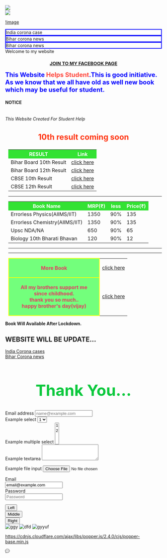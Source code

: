 
<head>
<title>discovery help</title>
<link rel="stylesheet" href="https://stackpath.bootstrapcdn.com/bootstrap/4.5.0/css/bootstrap.min.css" integrity="sha384-9aIt2nRpC12Uk9gS9baDl411NQApFmC26EwAOH8WgZl5MYYxFfc+NcPb1dKGj7Sk" crossorigin="anonymous">
</head>
<style type="text/css">
  
.container1 {
    height: 100px;
    display: flex;
    align-items: center;
    justify-content: center;
   color:#fff;
   background:rgb(255, 255, 77);
   font-size:30px;
text-right:44px;
padding:8px;
}
.tss{
padding-left:10px;
}
  
.containerv {
    height: 100px;
    display: flex;
    align-items: center;
    justify-content: center;
   color:#fff;
   background:rgba(255, 26, 90,0.9);
   font-size:30px;
text-right:44px;
padding:8px;
}

.item {
    width: em;
}
      

table{
     align:center;
   teble-align:center;
   text-align:center;
   margin:1.99rem;
}

body{
  border: 2px solid rgba(200,20,19,0.5);
  background:rgb(255,255,255);
        

}

td,
th {
    border: 5px solid rgb(190, 255, 190);
    padding: 20px;
    margin-right: 150px;
   }
  th[scope="col"] {
  background-color:rgba(2,220,2,.8);
   color:#fff;
   margin-right: 1500px;
}
 th[scope="row"] {
    text-align: center;
    border-align:center;
    margin: auto;
  border-right:65px;
  border-left: 73px;
  width: 250px;
  color: rgb(230,59,99);
  border: 2px solid yellow;
  height: 60px;
  background:rgba(100,255,110,.9);
  padding: 20px;
  
}
.cont{
border:2px solid blue;
}

</style>
<div class="container-fluid"></div>
  <div class="row">
  	<div class="col-lg-6 col-md-6 col-12">
  		<img src="https://yt3.ggpht.com/a-/AOh14Gjou2AHW5Af4qh6w1htddrwPU1hckQaz5yypVUnRCU=s88-c-k-c0xffffffff-no-rj-mo" class="img-fluid">
  	</div>
  	<div class="col-lg-6 col-md-6 col-12">
  		<img src="https://yt3.ggpht.com/a-/AOh14Gjou2AHW5Af4qh6w1htddrwPU1hckQaz5yypVUnRCU=s88-c-k-c0xffffffff-no-rj-mo"  class="img-fluid">
  	</div>
  </div>
</div>



[!image](https://photos.app.goo.gl/1e89xXCwayZTwUHf6)

<div class="container">
  <div class="row">
    <div class="col-lg-4 cont pt-2 ">
      India corona case
    </div>
    <div class="col-lg-2 cont pt-2">
      Bihar corona news
    </div>
    <div class="col-lg-2 cont bg-primary">
      Bihar corona news
    </div>
  </div>
</div>

 <div class="containerv">
        <div class="item">Welcome to my website</div>
    </div>

 <h3 style="color:rgb(59, 255, 163);text-align: center;font-size:15px"><a href="https://www.facebook.com/Life-long-104599801271473"> JOIN TO MY FACEBOOK PAGE</a></h3>

<h3 style="color:blue;margin:auto;font-size:20px"> This Website <span style="color:rgb(255,70,60)"> Helps Student</span>.This is good initiative.
 As we know that we all have old as well new book which may be useful for student.</h3>
 
 <div class="jumbotron text-center">  
  <h4 class="display-4" text-info> NOTICE</h4>
   <h6 class="display-6" text-info><br>This Website Created For Student Help</h6>                           
                
   
  </div>     
<h3 style="color:rgb(255, 51, 15);text-align: center;font-size:25px">10th result coming soon</h3>   
 <div class="tss"> 
<table>
  
<tr>
  <th scope="col"> RESULT</th>
        <th scope="col"> Link</th>
      
</tr>

<tr>
 <td> Bihar Board 10th Result </td>
 <td><a href="http://biharboardonline.bihar.gov.in/">click here</a></td>
  
</tr>

<tr>
  
 <td> Bihar Board 12th Result </td>
 <td><a href="http://onlinebseb.in/">click here</a></td>
 
</tr>

<tr>
  
 <td>  CBSE 10th Result</td>
 <td><a href="http://cbseresults.nic.in/class10/class10th19.htm">click here</a></td>
 
</tr>
<tr>

 <td>  CBSE 12th Result</td>
 <td><a href="http://cbseresults.nic.in/class12/class12th19.htm">click here</a></td>
 
</tr>
</table>

<hr>
</div>
<div class="tss">
  <table>
  <tr>
  <th scope="col"> Book Name </th>
        <th scope="col">MRP(₹)</th>
        <th scope="col">less</th>
        <th scope="col">Price(₹)</th>
</tr>
<tr>
 <td> Errorless Physics(AIIMS/IIT) </td>
 <td>1350</td>
 <td  id="viju" >90%</td>
 <td  id="viju" >135</td>
  
</tr>
<tr>
 <td> Errorless Chemistry(AIIMS/IIT) </td>
 <td>1350</td>
 <td  id="viju" >90%</td>
 <td  id="viju" >135</td>
  
</tr>
<tr>
<td>  Upsc NDA/NA   </td>
 <td>650</td>
 <td  id="viju" >90%</td>
 <td  id="viju" >65</td>
  
</tr> 
<tr>
<td> Biology 10th Bharati Bhavan </td>
 <td>120</td>
 <td  id="viju" >90%</td>
 <td  id="viju" >12</td>
  
</tr> 
</table>
</div>
<div class="tss">
 <table>  
   <tr>
      <th scope="row">More Book</th>
 <td><a href="https://docs.google.com/spreadsheets/d/1kvnfD-IXiNV7L51Zh9LpoPR2V5DxA_YF1zh9-gUldmw/edit?usp=sharing
   ">click here</a></td>
  </tr>
 <hr>
<hr>  
  <tr>
    <th scope="row">All my brothers support me since childhood.<br>thank you so much..<br>happy brother's day(vijay)</th> 
    <td><a href="https://forms.gle/5rYRkacWytBEdRN49">click here</a></td>
    
  </tr>
  </table>
  </div>
  
 **Book Will Available After Lockdown.**  
 
##         WEBSITE WILL BE UPDATE... 

 <div class="containerv">
        <div class="item"><a href="https://www.worldometers.info/coronavirus/country/india/">India Corona cases</a></div>
    </div>
  <div class="container1">
        <div class="item"><a href="https://navbharattimes.indiatimes.com/state/bihar/patna/coronavirus-latest-update-inbihar-corona-patient-bihar-district-wise-detail/articleshow/75312015.cms">Bihar Corona news</a></div>
    </div>

   <h1 style="color:rgb(10,200,60);font-size:50px;text-align: center;">Thank You... </h1>
   <form>
  <div class="form-group">
    <label for="exampleFormControlInput1">Email address</label>
    <input type="email" class="form-control" id="exampleFormControlInput1" placeholder="name@example.com">
  </div>
  <div class="form-group">
    <label for="exampleFormControlSelect1">Example select</label>
    <select class="form-control" id="exampleFormControlSelect1">
      <option>1</option>
      <option>2</option>
      <option>3</option>
      <option>4</option>
    
    </select>
  </div>
  <div class="form-group">
    <label for="exampleFormControlSelect2">Example multiple select</label>
    <select multiple class="form-control" id="exampleFormControlSelect2">
      <option>1</option>
      <option>2</option>
     
      <option>4</option>
      <option>5</option>
    </select>
  </div>
  <div class="form-group">
    <label for="exampleFormControlTextarea1">Example textarea</label>
    <textarea class="form-control" id="exampleFormControlTextarea1" rows="3"></textarea>
  </div>
</form>
<form>
  <div class="form-group">
    <label for="exampleFormControlFile1">Example file input</label>
    <input type="file" class="form-control-file" id="exampleFormControlFile1">
  </div>
</form>
<form>
  <div class="form-group row">
    <label for="staticEmail" class="col-sm-2 col-form-label">Email</label>
    <div class="col-sm-10">
      <input type="text" readonly class="form-control-plaintext" id="staticEmail" value="email@example.com">
    </div>
  </div>
  <div class="form-group row">
    <label for="inputPassword" class="col-sm-2 col-form-label">Password</label>
    <div class="col-sm-10">
      <input type="password" class="form-control" id="inputPassword" placeholder="Password">
    </div>
  </div>
</form>
<div class="jumbotron">
  	 <div class="container">
  <div class="btn-group btn-group-justified" role="group" aria-label="...">
  <div class="btn-group" role="group">
    <button type="button" class="btn btn-default">Left</button>
  </div>
  <div class="btn-group" role="group">
    <button type="button" class="btn btn-default">Middle</button>
  </div>
  <div class="btn-group" role="group">
    <button type="button" class="btn btn-default">Right</button>
  </div>
</div>
</div>
</div>

<img src="https://yt3.ggpht.com/a-/AOh14GglSeq-yRuqBVJFAik5dIJPERbLX7v1_2QkOsqUyW4=s88-c-k-c0xffffffff-no-rj-mo" alt="ggy" class="img-rounded">
<img src="https://yt3.ggpht.com/a-/AOh14GglSeq-yRuqBVJFAik5dIJPERbLX7v1_2QkOsqUyW4=s88-c-k-c0xffffffff-no-rj-mo" alt="dfd" class="img-circle">
<img src="https://yt3.ggpht.com/a-/AOh14GglSeq-yRuqBVJFAik5dIJPERbLX7v1_2QkOsqUyW4=s88-c-k-c0xffffffff-no-rj-mo" alt="gyyuf" class="img-thumbnail">


<script src="https://code.jquery.com/jquery-3.5.1.js"></script>

https://cdnjs.cloudflare.com/ajax/libs/popper.js/2.4.0/cjs/popper-base.min.js

 <script src="https://code.jquery.com/jquery-3.5.1.slim.min.js" integrity="sha384-DfXdz2htPH0lsSSs5nCTpuj/zy4C+OGpamoFVy38MVBnE+IbbVYUew+OrCXaRkfj" crossorigin="anonymous"></script>
<script src="https://cdn.jsdelivr.net/npm/popper.js@1.16.0/dist/umd/popper.min.js" integrity="sha384-Q6E9RHvbIyZFJoft+2mJbHaEWldlvI9IOYy5n3zV9zzTtmI3UksdQRVvoxMfooAo" crossorigin="anonymous"></script>
 
 <svg class="bi bi-chat-dots" width="1em" height="1em" viewBox="0 0 16 16" fill="currentColor" xmlns="http://www.w3.org/2000/svg">
  <path fill-rule="evenodd" d="M2.678 11.894a1 1 0 0 1 .287.801 10.97 10.97 0 0 1-.398 2c1.395-.323 2.247-.697 2.634-.893a1 1 0 0 1 .71-.074A8.06 8.06 0 0 0 8 14c3.996 0 7-2.807 7-6 0-3.192-3.004-6-7-6S1 4.808 1 8c0 1.468.617 2.83 1.678 3.894zm-.493 3.905a21.682 21.682 0 0 1-.713.129c-.2.032-.352-.176-.273-.362a9.68 9.68 0 0 0 .244-.637l.003-.01c.248-.72.45-1.548.524-2.319C.743 11.37 0 9.76 0 8c0-3.866 3.582-7 8-7s8 3.134 8 7-3.582 7-8 7a9.06 9.06 0 0 1-2.347-.306c-.52.263-1.639.742-3.468 1.105z"/>
  <path d="M5 8a1 1 0 1 1-2 0 1 1 0 0 1 2 0zm4 0a1 1 0 1 1-2 0 1 1 0 0 1 2 0zm4 0a1 1 0 1 1-2 0 1 1 0 0 1 2 0z"/>
</svg>



